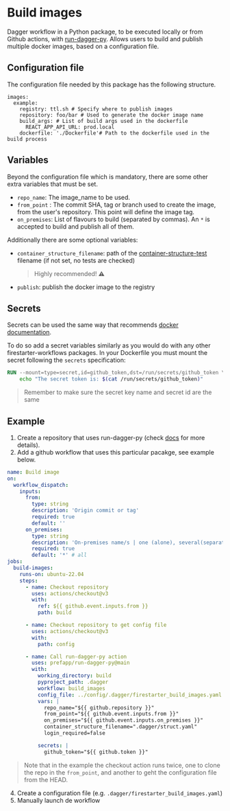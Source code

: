 # Build images

Dagger workflow in a Python package, to be executed locally or from Github actions, with [run-dagger-py](https://github.com/prefapp/run-dagger-py). Allows users to build and publish multiple docker images, based on a configuration file.

## Configuration file

The configuration file needed by this package has the following structure.
```
images:
  example:
    registry: ttl.sh # Specify where to publish images
    repository: foo/bar # Used to generate the docker image name
    build_args: # List of build args used in the dockerfile
      REACT_APP_API_URL: prod.local
    dockerfile: './Dockerfile'# Path to the dockerfile used in the build process
```

## Variables

Beyond the configuration file which is mandatory, there are some other extra variables that must be set.

* `repo_name`: The image_name to be used.
* `from_point` : The commit SHA, tag or branch used to create the image, from the user's repository. This point will define the image tag.
* `on_premises`: List of flavours to build (separated by commas). An `*` is accepted to build and publish all of them.

Additionally there are some optional variables:

* `container_structure_filename`: path of the [container-structure-test](https://github.com/GoogleContainerTools/container-structure-test) filename (if not set, no tests are checked)
    
    > Highly recommended! ⚠️
* `publish`: publish the docker image to the registry


## Secrets

Secrets can be used the same way that recommends [docker documentation](https://docs.docker.com/build/ci/github-actions/secrets/).

To do so add a secret variables similarly as you would do with any other firestarter-workflows packages. In your Dockerfile you must mount the secret following the `secrets` specification:

```Dockerfile
RUN --mount=type=secret,id=github_token,dst=/run/secrets/github_token \
    echo "The secret token is: $(cat /run/secrets/github_token)"
```

> Remember to make sure the secret key name and secret id are the same

## Example

1. Create a repository that uses run-dagger-py (check [docs](https://github.com/prefapp/run-dagger-py/blob/main/docs/index.md) for more details).
2. Add a github workflow that uses this particular pacakge, see example below.
  ```yaml
  name: Build image
  on:
    workflow_dispatch:
      inputs:
        from:
          type: string
          description: 'Origin commit or tag'
          required: true
          default: ''
        on_premises:
          type: string
          description: 'On-premises name/s | one (alone), several(separated by commas) or all (*)'
          required: true
          default: '*' # all
  jobs:
    build-images:
      runs-on: ubuntu-22.04
      steps:
        - name: Checkout repository
          uses: actions/checkout@v3
          with:
            ref: ${{ github.event.inputs.from }}
            path: build

        - name: Checkout repository to get config file
          uses: actions/checkout@v3
          with:
            path: config

        - name: Call run-dagger-py action
          uses: prefapp/run-dagger-py@main
          with:
            working_directory: build
            pyproject_path: .dagger
            workflow: build_images
            config_file: ../config/.dagger/firestarter_build_images.yaml
            vars: |
              repo_name="${{ github.repository }}"
              from_point="${{ github.event.inputs.from }}"
              on_premises="${{ github.event.inputs.on_premises }}"
              container_structure_filename=".dagger/struct.yaml"
              login_required=false

            secrets: |
              github_token="${{ github.token }}"
  ```
  > Note that in the example the checkout action runs twice, one to clone the repo in the `from_point`, and another to geht the configuration file from the HEAD.
4. Create a configuration file (e.g. `.dagger/firestarter_build_images.yaml`)
5. Manually launch de workflow

